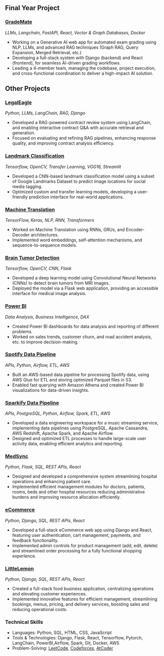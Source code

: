 ##  Final Year Project  

### [GradeMate](https://github.com/safwanhamza/GradeMate)   
_LLMs, Langchain, FastAPI, React, Vector & Graph Databases, Docker_

- Working on a Generative AI web app for automated exam grading using NLP, LLMs, and advanced RAG
techniques (Graph RAG, Query Expansion, Merged Retrieval, etc.)
- Developing a full-stack system with Django (backend) and React (frontend), for seamless AI-driven grading
workflows.
- Leading a 4-member team, managing the codebase, project execution, and cross-functional coordination to
deliver a high-impact AI solution.

## Other Projects

### [LegalEagle](https://github.com/safwanhamza/LegalEagle)
_Python, LLMs, LangChain, RAG, Django_

- Developed a RAG-powered contract review system using LangChain, and enabling interactive contract Q&A
with accurate retrieval and generation.
- Focused on evaluating and refining RAG pipelines, enhancing response quality, and improving contract analysis
efficiency.


### [Landmark Classification](https://github.com/safwanhamza/Landmark-Classification) 
_Tensorflow, OpenCV, Transfer Learning, VGG16, Streamlit_

- Developed a CNN-based landmark classification model using a subset of Google Landmarks Dataset to predict
image locations for social media tagging.
- Optimized custom and transfer learning models, developing a user-friendly prediction interface for real-world
applications.

### [Machine Translation](https://github.com/safwanhamza/Machine-Translation)
_TensorFlow, Keras, NLP, RNN, Transformers_

- Worked on Machine Translation using RNNs, GRUs, and Encoder-Decoder architectures.
- Implemented word embeddings, self-attention mechanisms, and sequence-to-sequence models.
  
### [Brain Tumor Detection](https://github.com/safwanhamza/Brain-Tumor-Detection)
_Tensorflow, OpenCV, CNN, Flask_

- Developed a deep learning model using Convolutional Neural Networks (CNNs) to detect brain tumors from MRI images.
- Deployed the model via a Flask web application, providing an accessible interface for medical image analysis.

### [Power BI](https://github.com/safwanhamza/Power-BI)
_Data Analysis, Business Intelligence, DAX_

- Created Power BI dashboards for data analysis and reporting of different problems.
- Worked on sales trends, customer churn, and road accident analysis, etc. to improve decision-making.
  
### [Spotify Data Pipeline](https://github.com/safwanhamza/spotify-data-engineering)
_APIs, Python, Airflow, ETL, AWS_

- Built an AWS-based data pipeline for processing Spotify data, using AWS Glue for ETL and storing
optimized Parquet files in S3.
- Enabled fast querying with Amazon Athena and created Power BI visualizations for data-driven
insights.

### [Sparkify Data Pipeline](https://github.com/safwanhamza/Sparkify-Data-Pipeline)
_APIs, PostgreSQL, Python, Airflow, Spark, ETL, AWS_

- Developed a data engineering workspace for a music streaming service, implementing data pipelines using PostgreSQL, Apache Cassandra, AWS Redshift, Apache Spark, and Apache Airflow.
- Designed and optimized ETL processes to handle large-scale user activity data, enabling efficient analytics and reporting.

### [MedSync](https://github.com/safwanhamza/MedSync)
_Python, Flask, SQL, REST APIs, React_

- Designed and developed a comprehensive system streamlining hospital operations and enhancing patient care.
- Implemented efficient management modules for doctors, patients, rooms, beds and other hospital resources reducing administrative burdens and improving resource allocation efficiently.

### [eCommerce](https://github.com/safwanhamza/eCommerce)
_Python, Django, SQL, REST APIs, React_

- Developed a full-stack eCommerce web app using Django and React, featuring user authentication, cart management, payments, and feedback functionality.
- Implemented admin controls for product management (add, edit, delete) and streamlined order processing for a fully functional shopping experience.

### [LittleLemon](https://github.com/safwanhamza/LittleLemon)
_Python, Django, SQL, REST APIs, React_

- Created a full-stack food business application, centralizing operations and elevating customer
experiences.
- Implemented innovative features for efficient management, streamlining bookings, menus, pricing,
and delivery services, boosting sales and reducing operational costs.  




### Technical Skills
- Languages: Python, SQL, HTML, CSS, JavaScript
- Tools & Technologies: Django, Flask, React, Tensorflow, Pytorch, LangChain, PowerBI,Airflow, Spark, Git, Docker, AWS
- Problem-Solving: [LeetCode](https://leetcode.com/hamzasafwan/), [Codeforces](codeforces.com), [AtCoder](atcoder.jp) 
